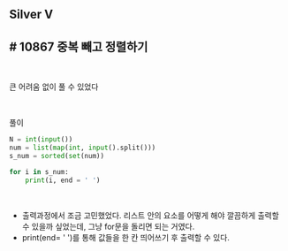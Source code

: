 ## Silver V

## # 10867 중복 빼고 정렬하기

<br/>

큰 어려움 없이 풀 수 있었다

<br/>

풀이

```python
N = int(input())
num = list(map(int, input().split()))
s_num = sorted(set(num))

for i in s_num:
    print(i, end = ' ')
```

<br/>

- 출력과정에서 조금 고민했었다. 리스트 안의 요소를 어떻게 해야 깔끔하게 출력할 수 있을까 싶었는데, 그냥 for문을 돌리면 되는 거였다.
- print(end= ' ')를 통해 값들을 한 칸 띄어쓰기 후 출력할 수 있다.